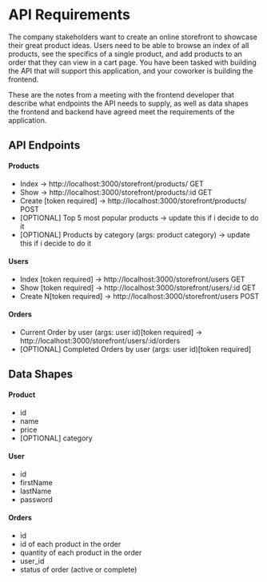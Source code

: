 # API Requirements
The company stakeholders want to create an online storefront to showcase their great product ideas. Users need to be able to browse an index of all products, see the specifics of a single product, and add products to an order that they can view in a cart page. You have been tasked with building the API that will support this application, and your coworker is building the frontend.

These are the notes from a meeting with the frontend developer that describe what endpoints the API needs to supply, as well as data shapes the frontend and backend have agreed meet the requirements of the application. 

## API Endpoints
#### Products
- Index -> http://localhost:3000/storefront/products/ GET
- Show -> http://localhost:3000/storefront/products/:id GET
- Create [token required] -> http://localhost:3000/storefront/products/ POST
- [OPTIONAL] Top 5 most popular products -> update this if i decide to do it
- [OPTIONAL] Products by category (args: product category) -> update this if i decide to do it

#### Users
- Index [token required] -> http://localhost:3000/storefront/users GET 
- Show [token required] -> http://localhost:3000/storefront/users/:id GET
- Create N[token required] -> http://localhost:3000/storefront/users POST

#### Orders
- Current Order by user (args: user id)[token required] -> http://localhost:3000/storefront/users/:id/orders 
- [OPTIONAL] Completed Orders by user (args: user id)[token required]

## Data Shapes
#### Product
-  id
- name
- price
- [OPTIONAL] category

#### User
- id
- firstName
- lastName
- password

#### Orders
- id
- id of each product in the order
- quantity of each product in the order
- user_id
- status of order (active or complete)


